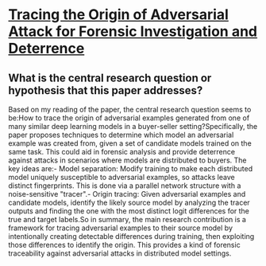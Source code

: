# [Tracing the Origin of Adversarial Attack for Forensic Investigation and   Deterrence](https://arxiv.org/abs/2301.01218)

## What is the central research question or hypothesis that this paper addresses?

Based on my reading of the paper, the central research question seems to be:How to trace the origin of adversarial examples generated from one of many similar deep learning models in a buyer-seller setting?Specifically, the paper proposes techniques to determine which model an adversarial example was created from, given a set of candidate models trained on the same task. This could aid in forensic analysis and provide deterrence against attacks in scenarios where models are distributed to buyers. The key ideas are:- Model separation: Modify training to make each distributed model uniquely susceptible to adversarial examples, so attacks leave distinct fingerprints. This is done via a parallel network structure with a noise-sensitive "tracer".- Origin tracing: Given adversarial examples and candidate models, identify the likely source model by analyzing the tracer outputs and finding the one with the most distinct logit differences for the true and target labels.So in summary, the main research contribution is a framework for tracing adversarial examples to their source model by intentionally creating detectable differences during training, then exploiting those differences to identify the origin. This provides a kind of forensic traceability against adversarial attacks in distributed model settings.
